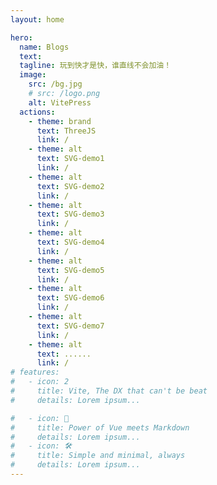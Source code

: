 ```yaml
---
layout: home

hero:
  name: Blogs
  text: 
  tagline: 玩到快才是快，谁直线不会加油！
  image:
    src: /bg.jpg
    # src: /logo.png
    alt: VitePress
  actions:
    - theme: brand
      text: ThreeJS
      link: /
    - theme: alt
      text: SVG-demo1
      link: /
    - theme: alt
      text: SVG-demo2
      link: /
    - theme: alt
      text: SVG-demo3
      link: /
    - theme: alt
      text: SVG-demo4
      link: /
    - theme: alt
      text: SVG-demo5
      link: /
    - theme: alt
      text: SVG-demo6
      link: /
    - theme: alt
      text: SVG-demo7
      link: /
    - theme: alt
      text: ......
      link: /
# features: 
#   - icon: 2
#     title: Vite, The DX that can't be beat 
#     details: Lorem ipsum... 

#   - icon: 🖖 
#     title: Power of Vue meets Markdown 
#     details: Lorem ipsum... 
#   - icon: 🛠️ 
#     title: Simple and minimal, always 
#     details: Lorem ipsum...
---
```


<!-- <img src="./images/bg.jpg"> -->